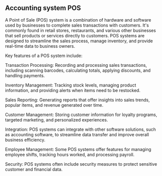 ## Accounting system POS

A Point of Sale (POS) system is a combination of hardware and software used by businesses to complete sales transactions with customers. It's commonly found in retail stores, restaurants, and various other businesses that sell products or services directly to customers. POS systems are designed to streamline the sales process, manage inventory, and provide real-time data to business owners.

Key features of a POS system include:

Transaction Processing: Recording and processing sales transactions, including scanning barcodes, calculating totals, applying discounts, and handling payments.

Inventory Management: Tracking stock levels, managing product information, and providing alerts when items need to be restocked.

Sales Reporting: Generating reports that offer insights into sales trends, popular items, and revenue generated over time.

Customer Management: Storing customer information for loyalty programs, targeted marketing, and personalized experiences.

Integration: POS systems can integrate with other software solutions, such as accounting software, to streamline data transfer and improve overall business efficiency.

Employee Management: Some POS systems offer features for managing employee shifts, tracking hours worked, and processing payroll.

Security: POS systems often include security measures to protect sensitive customer and financial data.

